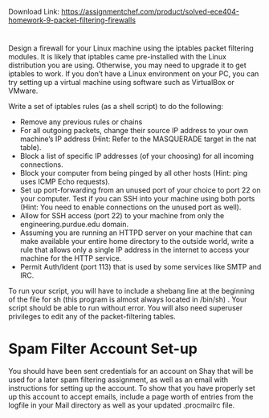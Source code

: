 Download Link: https://assignmentchef.com/product/solved-ece404-homework-9-packet-filtering-firewalls
<br>
<h1></h1>

Design a firewall for your Linux machine using the iptables packet filtering modules. It is likely that iptables came pre-installed with the Linux distribution you are using. Otherwise, you may need to upgrade it to get iptables to work. If you don’t have a Linux environment on your PC, you can try setting up a virtual machine using software such as VirtualBox or VMware.

Write a set of iptables rules (as a shell script) to do the following:

<ul>

 <li>Remove any previous rules or chains</li>

 <li>For all outgoing packets, change their source IP address to your own machine’s IP address (Hint: Refer to the MASQUERADE target in the nat table).</li>

 <li>Block a list of specific IP addresses (of your choosing) for all incoming connections.</li>

 <li>Block your computer from being pinged by all other hosts (Hint: ping uses ICMP Echo requests).</li>

 <li>Set up port-forwarding from an unused port of your choice to port 22 on your computer. Test if you can SSH into your machine using both ports (Hint: You need to enable connections on the unused port as well).</li>

 <li>Allow for SSH access (port 22) to your machine from only the engineering.purdue.edu domain.</li>

 <li>Assuming you are running an HTTPD server on your machine that can make available your entire home directory to the outside world, write a rule that allows only a single IP address in the internet to access your machine for the HTTP service.</li>

 <li>Permit Auth/Ident (port 113) that is used by some services like SMTP and IRC.</li>

</ul>

To run your script, you will have to include a shebang line at the beginning of the file for sh (this program is almost always located in /bin/sh) . Your script should be able to run without error. You will also need superuser privileges to edit any of the packet-filtering tables.

<h1>Spam Filter Account Set-up</h1>

You should have been sent credentials for an account on Shay that will be used for a later spam filtering assignment, as well as an email with instructions for setting up the account. To show that you have properly set up this account to accept emails, include a page worth of entries from the logfile in your Mail directory as well as your updated .procmailrc file.